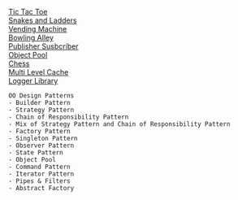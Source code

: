 [Tic Tac Toe](https://github.com/shubham-v/object-oriented-design/tree/master/src/main/java/tictactoe)                                                       
[Snakes and Ladders](https://github.com/shubham-v/object-oriented-design/tree/master/src/main/java/snakesladders)                                         
[Vending Machine](https://github.com/shubham-v/object-oriented-design/tree/master/src/main/java/vendingmachine)                                            
[Bowling Alley](https://github.com/shubham-v/object-oriented-design/tree/master/src/main/java/bowlingalley)                                                 
[Publisher Susbcriber](https://github.com/shubham-v/object-oriented-design/tree/master/src/main/java/publishersubscriber)  
[Object Pool](https://github.com/shubham-v/object-oriented-design/tree/master/src/main/java/objectpool)                                                             
[Chess](https://github.com/shubham-v/object-oriented-design/tree/master/src/main/java/chess)                                                                         
[Multi Level Cache](https://github.com/shubham-v/object-oriented-design/tree/master/src/main/java/multilevelcache)                                                   
[Logger Library](https://github.com/shubham-v/object-oriented-design/tree/master/src/main/java/loggerlibrary)

    OO Design Patterns
    - Builder Pattern
    - Strategy Pattern
    - Chain of Responsibility Pattern
    - Mix of Strategy Pattern and Chain of Responsibility Pattern
    - Factory Pattern
    - Singleton Pattern
    - Observer Pattern
    - State Pattern
    - Object Pool                                                         
    - Command Pattern
    - Iterator Pattern
    - Pipes & Filters
    - Abstract Factory
